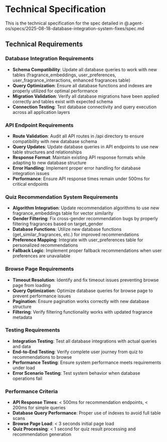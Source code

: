 # Technical Specification

This is the technical specification for the spec detailed in @.agent-os/specs/2025-08-18-database-integration-system-fixes/spec.md

## Technical Requirements

### Database Integration Requirements

- **Schema Compatibility**: Update all database queries to work with new tables (fragrance_embeddings, user_preferences, user_fragrance_interactions, enhanced fragrances table)
- **Query Optimization**: Ensure all database functions and indexes are properly utilized for optimal performance
- **Migration Validation**: Verify all database migrations have been applied correctly and tables exist with expected schema
- **Connection Testing**: Test database connectivity and query execution across all application layers

### API Endpoint Requirements

- **Route Validation**: Audit all API routes in /api directory to ensure compatibility with new database schema
- **Query Updates**: Update database queries in API endpoints to use new table structures and relationships
- **Response Format**: Maintain existing API response formats while adapting to new database structure
- **Error Handling**: Implement proper error handling for database integration issues
- **Performance**: Ensure API response times remain under 500ms for critical endpoints

### Quiz Recommendation System Requirements

- **Algorithm Integration**: Update recommendation algorithms to use new fragrance_embeddings table for vector similarity
- **Gender Filtering**: Fix cross-gender recommendation bugs by properly filtering fragrances based on target_gender
- **Database Functions**: Utilize new database functions (get_similar_fragrances, etc.) for improved recommendations
- **Preference Mapping**: Integrate with user_preferences table for personalized recommendations
- **Fallback Logic**: Implement proper fallback recommendations when user preferences are unavailable

### Browse Page Requirements

- **Timeout Resolution**: Identify and fix timeout issues preventing browse page from loading
- **Query Optimization**: Optimize database queries for browse page to prevent performance issues
- **Pagination**: Ensure pagination works correctly with new database structure
- **Filtering**: Verify filtering functionality works with updated fragrance metadata

### Testing Requirements

- **Integration Testing**: Test all database integrations with actual queries and data
- **End-to-End Testing**: Verify complete user journey from quiz to recommendations to browse
- **Performance Testing**: Ensure system performance meets requirements under load
- **Error Scenario Testing**: Test system behavior when database operations fail

### Performance Criteria

- **API Response Times**: < 500ms for recommendation endpoints, < 200ms for simple queries
- **Database Query Performance**: Proper use of indexes to avoid full table scans
- **Browse Page Load**: < 3 seconds initial page load
- **Quiz Processing**: < 1 second for quiz result processing and recommendation generation
